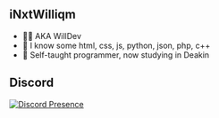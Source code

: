 ## iNxtWilliqm
- 👨‍💻 AKA WillDev
- 👀 I know some html, css, js, python, json, php, c++
- 💞️ Self-taught programmer, now studying in Deakin

## Discord
[![Discord Presence](https://lanyard-profile-readme.vercel.app/api/261860939467325441?theme=light&bg=b4a7d6&animated=false&hideDiscrim=true&borderRadius=30px&idleMessage=Do%20people%20actually%20read%20these)](https://discord.com/users/261860939467325441)
